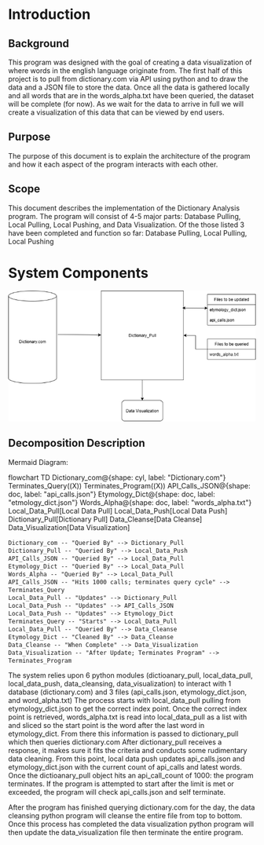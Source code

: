 # Introduction

## Background
This program was designed with the goal of creating a data visualization of where words in the english language originate from. The first half of this project is to pull from dictionary.com via API using python and to draw the data and a JSON file to store the data. Once all the data is gathered locally and all words that are in the words_alpha.txt have been queried, the dataset will be complete (for now). As we wait for the data to arrive in full we will create a visualization of this data that can be viewed by end users.

## Purpose
The purpose of this document is to explain the architecture of the program and how it each aspect of the program interacts with each other. 

## Scope
This document describes the implementation of the Dictionary Analysis program. The program will consist of 4-5 major parts:
Database Pulling, Local Pulling, Local Pushing, and Data Visualization. Of the those listed 3 have been completed and function so far:
Database Pulling, Local Pulling, Local Pushing

# System Components

![FIGURE 1](Dictionary_Analysis.png)

## Decomposition Description
Mermaid Diagram:

flowchart TD
    Dictionary_com@{shape: cyl, label: "Dictionary.com"}
    Terminates_Query((X))
    Terminates_Program((X))
    API_Calls_JSON@{shape: doc, label: "api_calls.json"}
    Etymology_Dict@{shape: doc, label: "etmology_dict.json"}
    Words_Alpha@{shape: doc, label: "words_alpha.txt"}
    Local_Data_Pull[Local Data Pull]
    Local_Data_Push[Local Data Push]
    Dictionary_Pull[Dictionary Pull]
    Data_Cleanse[Data Cleanse]
    Data_Visualization[Data Visualization]


    Dictionary_com -- "Queried By" --> Dictionary_Pull
    Dictionary_Pull -- "Queried By" --> Local_Data_Push
    API_Calls_JSON -- "Queried By" --> Local_Data_Pull
    Etymology_Dict -- "Queried By" --> Local_Data_Pull
    Words_Alpha -- "Queried By" --> Local_Data_Pull
    API_Calls_JSON -- "Hits 1000 calls; terminates query cycle" --> Terminates_Query
    Local_Data_Pull -- "Updates" --> Dictionary_Pull
    Local_Data_Push -- "Updates" --> API_Calls_JSON
    Local_Data_Push -- "Updates" --> Etymology_Dict
    Terminates_Query -- "Starts" --> Local_Data_Pull
    Local_Data_Pull -- "Queried By" --> Data_Cleanse 
    Etymology_Dict -- "Cleaned By" --> Data_Cleanse
    Data_Cleanse -- "When Complete" --> Data_Visualization
    Data_Visualization -- "After Update; Terminates Program" --> Terminates_Program


The system relies upon 6 python modules (dictioanary_pull, local_data_pull, local_data_push, data_cleansing, data_visualization) to interact with 1 database (dictionary.com) and 3 files (api_calls.json, etymology_dict.json, and word_alpha.txt) 
The process starts with local_data_pull pulling from etymology_dict.json to get the correct index point. 
Once the correct index point is retrieved, words_alpha.txt is read into local_data_pull as a list with and sliced so the start point is the word after the last word in etymology_dict.
From there this information is passed to dictionary_pull which then queries dictionary.com
After dictionary_pull receives a response, it makes sure it fits the criteria and conducts some rudimentary data cleaning. From this point, local data push updates api_calls.json and etymology_dict.json with the current count of api_calls and latest words. Once the dictioanary_pull object hits an api_call_count of 1000: the program terminates. If the program is attempted to start after the limit is met or exceeded, the program will check api_calls.json and self terminate.

After the program has finished querying dictionary.com for the day, the data cleansing python program will cleanse the entire file from top to bottom. Once this process has completed the data visualization python program will then update the data_visualization file then terminate the entire program.


